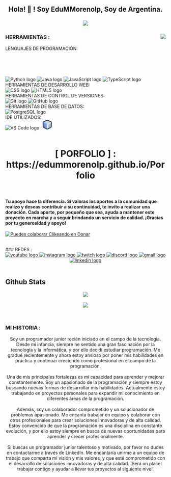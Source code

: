 <h2 align="center">Hola! 👋 ! Soy EduMMorenolp, Soy de Argentina.</h2>

###

<div align="center">
  <img src="https://profile-counter.glitch.me/EduM/count.svg?"  />
</div>

###

<img align="right" height="120" src="https://i.gifer.com/AjA6.gif"  />

### HERRAMIENTAS :

LENGUAJES DE PROGRAMACIÓN:
<br clear="both">
<div align="left">
  <img src="https://cdn.jsdelivr.net/gh/devicons/devicon/icons/python/python-original.svg" height="30" width="42" alt="Python logo"  />
  <img src="https://cdn.jsdelivr.net/gh/devicons/devicon/icons/java/java-original.svg" height="30" width="42" alt="Java logo"  />
  <img src="https://cdn.jsdelivr.net/gh/devicons/devicon/icons/javascript/javascript-original.svg" height="30" width="42" alt="JavaScript logo" />
  <img src="https://cdn.jsdelivr.net/gh/devicons/devicon/icons/typescript/typescript-original.svg" height="30" width="42" alt="TypeScript logo" />
</div>
HERRAMIENTAS DE DESARROLLO WEB:
<br clear="both">
<div align="left">
  <img src="https://cdn.jsdelivr.net/gh/devicons/devicon/icons/css3/css3-original.svg" height="30" width="42" alt="CSS logo" />
  <img src="https://cdn.jsdelivr.net/gh/devicons/devicon/icons/html5/html5-original.svg" height="30" width="42" alt="HTML5 logo" />
</div>
HERRAMIENTAS DE CONTROL DE VERSIONES:
<br clear="both">
<div align="left">
  <img src="https://cdn.jsdelivr.net/gh/devicons/devicon/icons/git/git-original.svg" height="30" width="42" alt="Git logo"  />
  <img src="https://cdn.jsdelivr.net/gh/devicons/devicon/icons/github/github-original.svg" height="30" width="42" alt="GitHub logo"  />
</div>
HERRAMIENTAS DE BASE DE DATOS:
<br clear="both">
<div align="left">
  <img src="https://cdn.jsdelivr.net/gh/devicons/devicon/icons/postgresql/postgresql-original.svg" height="30" width="42" alt="PostgreSQL logo"  />
</div>
IDE UTILIZADOS:
<br clear="both">
<div align="left">
  <img src="https://cdn.jsdelivr.net/gh/devicons/devicon/icons/vscode/vscode-original.svg" height="30" width="42" alt="VS Code logo"  />
  <img src="./icon48.png" alt="NetBeans logo" style="object-fit: contain; height: 30px; width: 42px;"  />
</div>

<br clear="both">
<div align="center" >
  <h1> [ PORFOLIO ] : https://edummorenolp.github.io/Porfolio </h1>
  </div>
<br/>  

#### Tu apoyo hace la diferencia. Si valoras los aportes a la comunidad que realizo y deseas contribuir a su continuidad, te invito a realizar una donación. Cada aporte, por pequeño que sea, ayuda a mantener este proyecto en marcha y a seguir brindando un servicio de calidad. ¡Gracias por tu generosidad y apoyo!

[![Puedes colaborar Clikeando en Donar](https://img.shields.io/badge/Puedes%20colaborar%20Clikeando%20en%20-Donar-blue)](https://www.mercadopago.com.ar/subscriptions/checkout?preapproval_plan_id=2c9380848810689e018813682e960130)


<br/>  
### REDES :

<div align="center" >
  <a href="https://www.youtube.com/channel/UCBzJgtZqYSIEHaf48DzQXeQ" target="_blank">
    <img src="https://img.shields.io/static/v1?message=Youtube&logo=youtube&label=&color=FF0000&logoColor=white&labelColor=&style=for-the-badge" height="35" alt="youtube logo"  />
  </a>
  <a href="https://www.instagram.com/edu.m.morenolp/" target="_blank">
    <img src="https://img.shields.io/static/v1?message=Instagram&logo=instagram&label=&color=E4405F&logoColor=white&labelColor=&style=for-the-badge" height="35" alt="instagram logo"  />
  </a>
  <a href="https://www.twitch.tv/emmorenolp" target="_blank">
    <img src="https://img.shields.io/static/v1?message=Twitch&logo=twitch&label=&color=9146FF&logoColor=white&labelColor=&style=for-the-badge" height="35" alt="twitch logo"  />
  </a>
  <a href="https://discord.gg/BzU7nDbT" target="_blank">
    <img src="https://img.shields.io/static/v1?message=Discord&logo=discord&label=&color=7289DA&logoColor=white&labelColor=&style=for-the-badge" height="35" alt="discord logo"  />
  </a>
  <a href="e.m.morenolp@gmail.com" target="_blank">
    <img src="https://img.shields.io/static/v1?message=Gmail&logo=gmail&label=&color=D14836&logoColor=white&labelColor=&style=for-the-badge" height="35" alt="gmail logo"  />
  </a>
  <a href="https://www.linkedin.com/in/eduardo-m-moreno-programador/" target="_blank">
    <img src="https://img.shields.io/static/v1?message=LinkedIn&logo=linkedin&label=&color=0077B5&logoColor=white&labelColor=&style=for-the-badge" height="35" alt="linkedin logo"  />
  </a>
</div>

<br clear="both">

## Github Stats  
<div align="center"><img src="https://github-readme-stats.vercel.app/api?username=EduMMorenolp&show_icons=true&count_private=true&hide_border=true" align="center" /> 

  <source align="center"
    srcset="https://github-readme-stats.vercel.app/api/top-langs/?username=EduMMorenolp&layout=compact&langs_count=8&theme=radical"
    media="(prefers-color-scheme: dark)" />
  <source align="center"
    srcset="https://github-readme-stats.vercel.app/api/top-langs/?username=EduMMorenolp&layout=compact&langs_count=8&theme=default"
    media="(prefers-color-scheme: light), (prefers-color-scheme: no-preference)" />
  <img src="https://github-readme-stats.vercel.app/api/top-langs/?username=EduMMorenolp&layout=compact&langs_count=8" align="center"/>

</div> 
<br/>  

### MI HISTORIA :

<p align="center">Soy un programador junior recién iniciado en el campo de la tecnología. Desde mi infancia, siempre he sentido una gran fascinación por la tecnología y la informática, y por ello decidí estudiar programación. Me gradué recientemente y ahora estoy ansioso por poner mis habilidades en práctica y continuar creciendo como profesional en el campo de la programación.<br><br>Una de mis principales fortalezas es mi capacidad para aprender y mejorar constantemente. Soy un apasionado de la programación y siempre estoy buscando nuevas formas de desarrollar mis habilidades. Actualmente estoy trabajando en proyectos personales para expandir mi conocimiento en diferentes áreas de la programación.<br><br>Además, soy un colaborador comprometido y un solucionador de problemas apasionado. Me encanta trabajar en equipo y colaborar con otros profesionales para crear soluciones innovadoras y de alta calidad. Estoy convencido de que la programación es una disciplina en constante evolución, y por ello estoy siempre en busca de nuevas oportunidades para aprender y crecer profesionalmente.<br><br>Si buscas un programador junior talentoso y motivado, por favor no dudes en contactarme a través de LinkedIn. Me encantaría unirme a un equipo de trabajo que comparta mi visión y mis valores, y que esté comprometido con el desarrollo de soluciones innovadoras y de alta calidad. ¡Será un placer trabajar contigo y ayudar a llevar tus proyectos al siguiente nivel!</p>

###






